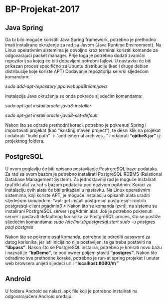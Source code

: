 # BP-Projekat-2017
## Java Spring
Da bi bilo moguće koristiti Java Spring framework, potrebno je prethodno imati instalirano okruženje za rad sa Javom (Java Runtime Environment). 
Na Linux operativnim sistemima je dovoljno kroz terminal koristiti komande za odgovarajući packet manager. Prije toga je potrebno dodati zvanični repozitorij sa kojeg će biti dobavljeni potrebni fajlovi. U nastavku će biti prikazan proces specifično za Ubuntu distribucije (kao i druge debian distribucije koje koriste APT)
Dodavanje repozitorija se vrši sljedećom komandom:

*sudo add-apt-repository ppa:webupd8team/java*

Instalacija Java okruženja se onda pokreće sljedećim komandama: 

*sudo apt-get install oracle-java8-installer* 

*sudo apt-get install oracle-java8-set-default*

Nakon što se odrade prethodni koraci, potrebno je pokrenuti Spring i importovati projekat (kao “existing maven project”), te desni klik na projekat i odabrati “build path” -> “add external archives…” i odabrati **“ojdbc8.jar”** iz projektnog foldera. 

## PostgreSQL
U ovom poglavlju će biti opisano postavljanje PostrgreSQL baze podataka. Za rad sa ovom bazom je potrebno instalirati PostgreSQL RDBMS (Relational Database Management System). Za jednostavniji rad je moguće instalirati grafički alat za rad s bazom podataka pod nazivom pgAdmin. Koraci za instalaciju ovih alata će biti prikazani u nastavku. 
Na Linux operativnim sistemima, koji koriste APT, je moguće instalaciju opisanih alata uraditi sljedećom komandom:
 *apt-get install postgresql postgresql-contrib postgresql-client pgadmin3 *
Nakon što se komanda izvrši, na sistemu su instalirani PostrgreSQL server i pgAdmin alat. Još je potrebno pokrenuti server i postaviti defaultnog korisnika za PostgreSQL proces, što se postiže sljedećim komandama: 
*sudo /etc/init.d/postgresql start 
sudo -u postgres psql postgres*

Nakon što se pokrene psql komanda, potrebno je odrediti password za datog korisnika, jer isti inicijalno nije postavljen, te ga treba postaviti na **“dbpass”**.
Nakon što se PostgreSQL instalira, potrebno je kreirati novu bazu i nazvati je **“bpDemo”**, te pod owner poljem staviti **“postgres”**. 
Nakon što odradimo sve prethodne korake, potrebno je run-at spring projekat i unutar web browsera unijeti sljedeci url : **“localhost:8080/#/”**

## Android 
U folderu Android se nalazi .apk file koji je potrebno instalirati na odgovarajućem Android uređaju.
